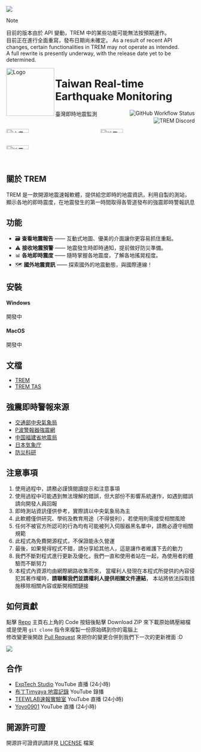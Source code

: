 ![](https://img.shields.io/github/downloads/ExpTechTW/TREM/total)

> [!Note]  
> 目前的版本由於 API 變動，TREM 中的某些功能可能無法按預期運作。  
> 目前正在進行全面重寫，發布日期尚未確定。
> As a result of recent API changes, certain functionalities in TREM may not operate as intended.  
> A full rewrite is presently underway, with the release date yet to be determined.

<img alt="Logo" src="https://upload.cc/i1/2022/08/11/DOqzZM.png" width="128px" height="128px" align="left"/>

# Taiwan Real-time Earthquake Monitoring
臺灣即時地震監測
<a href="https://github.com/ExpTechTW/TREM/actions/workflows/github_actions.yml"><img alt="GitHub Workflow Status" align="right" src="https://github.com/ExpTechTW/TREM/actions/workflows/github_actions.yml/badge.svg"></a>
<a href="https://discord.gg/5dbHqV8ees"><img alt="TREM Discord" align="right" src="https://img.shields.io/discord/926545182407688273?color=%237289DA&logo=discord&logoColor=white"></a>\
&nbsp;

<div style="display: grid; grid-template-columns: 1fr 1fr;">
<img alt="主畫面" title="主畫面" src="https://github.com/ExpTechTW/TREM/assets/58339640/1ca85752-5a18-4d49-aa7a-dda6054631b4" style="width: 49%; height: auto;" />
<img alt="地震報告列表" title="地震報告列表" src="https://github.com/ExpTechTW/TREM/assets/58339640/f0a25ecd-f6a0-46f3-816e-a00086c1466f" style="width: 49%; height: auto;" />
<img alt="地震報告" title="地震報告" src="https://github.com/ExpTechTW/TREM/assets/58339640/286ce107-36f8-4cfe-b0a2-53bdaec387f9" style="width: 49%; height: auto;" />
</div>

## 關於 TREM

TREM 是一款開源地震速報軟體，提供給您即時的地震資訊，利用自製的測站，顯示各地的即時震度，在地震發生的第一時間取得各管道發布的強震即時警報訊息
 
## 功能

- 🗃️ **查看地震報告** —— 互動式地圖、優美的介面讓你更容易抓住重點。
- ⚠️ **接收地震預警** —— 地震發生時即時通知，提前做好防災準備。
- 📊 **各地即時震度** —— 隨時掌握各地震度，了解各地搖晃程度。
- 🗺️ **國外地震資訊** —— 探索國外的地震動態，與國際連線！

## 安裝

#### Windows

開發中

#### MacOS

開發中

## 文檔
* [TREM](https://hackmd.io/@n5w-HNYMQUmvhV6t1kor5g/Bkqtwduo9)
* [TREM TAS](https://hackmd.io/@n5w-HNYMQUmvhV6t1kor5g/r1egEt_s5)

## 強震即時警報來源
* [交通部中央氣象局](https://www.cwb.gov.tw/)
* [P波警報器強震網](https://palert.earth.sinica.edu.tw/)
* [中国福建省地震局](http://www.fjdzj.gov.cn)
* [日本気象庁](https://www.jma.go.jp/)
* [防災科研](https://www.bosai.go.jp/)

## 注意事項
1. 使用過程中，請務必謹慎閱讀提示和注意事項
2. 使用過程中可能遇到無法理解的錯誤，但大部份不影響系統運作，如遇到錯誤請向開發人員回報
3. 即時測站資訊僅供參考，實際請以中央氣象局為主
4. 此軟體僅供研究、學術及教育用途（不得營利），若使用則需接受相關風險
5. 任何不被官方所認可的行為均有可能被列入伺服器黑名單中，請務必遵守相關規範
6. 此程式為免費開源程式，不保證能永久營運
7. 最後，如果覺得程式不錯，請分享給其他人，這是讓作者維護下去的動力
8. 我們不斷對程式進行更新及優化，我們一直和使用者站在一起，為使用者的體驗而不斷努力
9. 本程式內資源均由網際網路收集而來， 當權利人發現在本程式所提供的內容侵犯其著作權時，**請聯繫我們並請權利人提供相關文件連結**， 本站將依法採取措施移除相關內容或斷開相關鏈接

## 如何貢獻

點擊 [Repo](https://github.com/ExpTechTW/TREM) 主頁右上角的 Code 按鈕後點擊 Download ZIP 來下載原始碼壓縮檔\
或是使用 `git clone` 指令來複製一份原始碼到你的電腦上\
修改變更後開啟 [Pull Request](https://github.com/ExpTechTW/TREM/pulls) 來把你的變更合併到我們下一次的更新裡面 :D

<a href="https://github.com/ExpTechTW/TREM/graphs/contributors">
  <img src="https://contrib.rocks/image?repo=ExpTechTW/TREM" />
</a>

## 合作

- [ExpTech Studio](https://www.youtube.com/embed/live_stream?channel=UCkCzTx8RfC-Chd_hY01R80Q) YouTube 直播 (24小時)
- [布丁Timyaya 地震記錄](https://www.youtube.com/channel/UCJUeRIt6jKSE-4jP7QB70kw) YouTube 錄播
- [TEEWLAB速報實驗室](https://www.youtube.com/embed/live_stream?channel=UC9ssJN3nzsA83ZOBiRNDABg) YouTube 直播 (24小時)
- [Yoyo0901](https://www.youtube.com/embed/live_stream?channel=UCE74C-snUczeXrfOYp4hYQQ) YouTube 直播 (24小時)

## 開源許可證

開源許可證資訊請詳見 [LICENSE](LICENSE) 檔案
